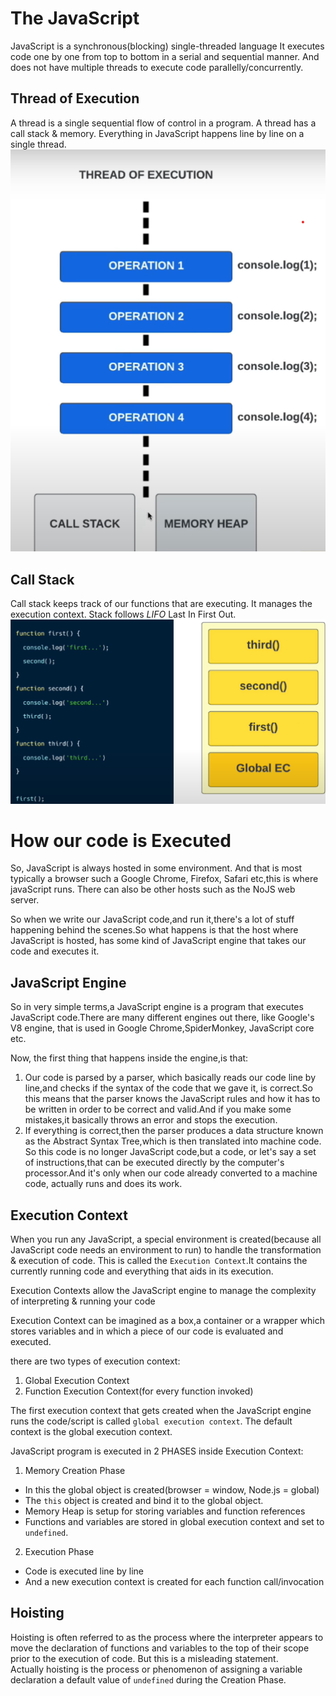 # The JavaScript
  JavaScript is a synchronous(blocking) single-threaded language
  It executes code one by one from top to bottom in a serial and sequential manner.
  And does not have multiple threads to execute code parallelly/concurrently.

  ## Thread of Execution
  A thread is a single sequential flow of control in a program.
  A thread has a call stack & memory.
  Everything in JavaScript happens line by line on a single thread.
  ![threadexecution](./images/threadexecution.png)

  ## Call Stack
  Call stack keeps track of our functions that are executing.
  It manages the execution context.
  Stack follows *LIFO* Last In First Out.
  ![callstack](./images/callStack.png)

# How our code is Executed
So, JavaScript is always hosted in some environment.
And that is most typically a browser such a Google Chrome, Firefox, Safari etc,this is where javaScript runs.
There can also be other hosts such as the NoJS web server.

So when we write our JavaScript code,and run it,there's a lot of stuff happening behind the scenes.So what happens is that the host where JavaScript is hosted, has some kind of JavaScript engine that takes our code and executes it.

## JavaScript Engine
So in very simple terms,a JavaScript engine is a program that executes JavaScript code.There are many different engines out there, like  Google's V8 engine, that is used in Google Chrome,SpiderMonkey, JavaScript core etc.

Now, the first thing that happens inside the engine,is that:
1. Our code is parsed by a parser, which basically reads our code line by line,and checks if    the syntax of the code that we gave it, is correct.So this means that the parser knows the JavaScript rules and how it has to be written in order to be correct and valid.And if you make some mistakes,it basically throws an error and stops the execution.
2. If everything is correct,then the parser produces a data structure known as the Abstract Syntax Tree,which is then translated into machine code.
So this code is no longer JavaScript code,but a code, or let's say a set of instructions,that can be executed directly by the computer's processor.And it's only when our code already converted to a machine code, actually runs and does its work.

## Execution Context
When you run any JavaScript, a special environment is created(because all JavaScript code needs an environment to run) to handle the transformation & execution of code. This is called the `Execution Context`.It contains the currently running code and everything that aids in its execution.

Execution Contexts allow the JavaScript engine to manage the complexity of interpreting & running your code 

Execution Context can be imagined as a box,a container or a wrapper which stores variables and in which a piece of our code is evaluated and executed.

there are two types of execution context:
1. Global Execution Context
2. Function Execution Context(for every function invoked)

The first execution context that gets created when the JavaScript engine runs the code/script is called `global execution context`.
The default context is the global execution context.

JavaScript program is executed in 2 PHASES inside Execution Context:
1. Memory Creation Phase
  - In this the global object is created(browser = window, Node.js = global)
  - The `this` object is created and bind it to the global object.
  - Memory Heap is setup for storing variables and function references
  - Functions and variables are stored in global execution context and set to `undefined`.
2. Execution Phase
  - Code is executed line by line
  - And a new execution context is created for each function call/invocation

## Hoisting
Hoisting is often referred to as the process where the interpreter appears to move the declaration of functions and variables to the top of their scope prior to the execution of code.
But this is a misleading statement.  
Actually hoisting is the process or phenomenon of assigning a variable declaration a default value of `undefined` during the Creation Phase.
